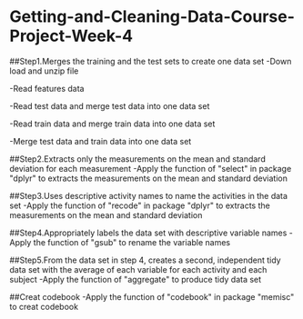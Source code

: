 # Getting-and-Cleaning-Data-Course-Project-Week-4


##Step1.Merges the training and the test sets to create one data set
-Down load and unzip file 

-Read features data

-Read test data and merge test data into one data set

-Read train data and merge train data into one data set

-Merge test data and train data into one data set


##Step2.Extracts only the measurements on the mean and standard deviation for each measurement
-Apply the function of "select" in package "dplyr" to extracts the measurements on the mean and standard deviation

##Step3.Uses descriptive activity names to name the activities in the data set
-Apply the function of "recode" in package "dplyr" to extracts the measurements on the mean and standard deviation


##Step4.Appropriately labels the data set with descriptive variable names
-Apply the function of "gsub" to rename the variable names


##Step5.From the data set in step 4, creates a second, independent tidy data set with the average of each variable for each activity and each subject
-Apply the function of "aggregate" to produce tidy data set


##Creat codebook
-Apply the function of "codebook" in package "memisc" to creat codebook
